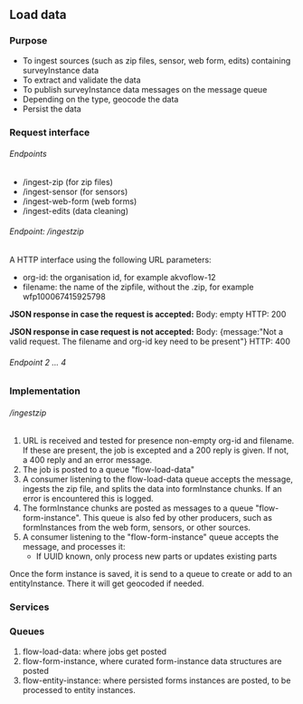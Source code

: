 Load data
-------------------

### Purpose
* To ingest sources (such as zip files, sensor, web form, edits) containing surveyInstance data
* To extract and validate the data
* To publish surveyInstance data messages on the message queue
* Depending on the type, geocode the data
* Persist the data

### Request interface
###### Endpoints
* /ingest-zip (for zip files)
* /ingest-sensor (for sensors)
* /ingest-web-form (web forms)
* /ingest-edits (data cleaning)

###### Endpoint: /ingestzip
A HTTP interface using the following URL parameters:
* org-id: the organisation id, for example akvoflow-12
* filename: the name of the zipfile, without the .zip, for example wfp100067415925798

**JSON response in case the request is accepted:**
Body: empty
HTTP: 200

**JSON response in case request is not accepted:**
Body: {message:\"Not a valid request. The filename and org-id key need to be present\"}
HTTP: 400

###### Endpoint 2 ... 4


### Implementation

###### /ingestzip
1. URL is received and tested for presence non-empty org-id and filename. If these are present, the job is excepted and a 200 reply is given. If not, a 400 reply and an error message.
2. The job is posted to a queue "flow-load-data"
3. A consumer listening to the flow-load-data queue accepts the message, ingests the zip file, and splits the data into formInstance chunks. If an error is encountered this is logged.
4. The formInstance chunks are posted as messages to a queue "flow-form-instance". This queue is also fed by other producers, such as formInstances from the web form, sensors, or other sources.
5. A consumer listening to the "flow-form-instance" queue accepts the message, and processes it: 
	* If UUID known, only process new parts or updates existing parts


Once the form instance is saved, it is send to a queue to create or add to an entityInstance. There it will get geocoded if needed.

### Services


### Queues
1. flow-load-data: where jobs get posted
2. flow-form-instance, where curated form-instance data structures are posted
3. flow-entity-instance: where persisted forms instances are posted, to be processed to entity instances.


